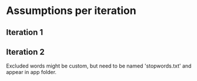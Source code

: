 # Assumptions per iteration

## Iteration 1

## Iteration 2
Excluded words might be custom, but need to be named 'stopwords.txt' and appear in app folder. 